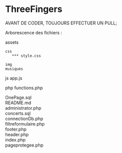 # ThreeFingers

AVANT DE CODER, TOUJOURS EFFECTUER UN PULL;

Arborescence des fichiers :

assets

    css
       *** style.css

    img
    musiques

js
    app.js

php
    functions.php

OnePage.sql  
README.md  
administrator.php  
concerts.sql  
connectionDb.php  
filtreformulaire.php  
footer.php  
header.php  
index.php  
pageprotegee.php